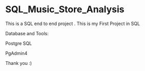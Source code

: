 # SQL_Music_Store_Analysis
This is a SQL end to end project .
This is my First Project in SQL 

Database and Tools:

Postgre SQL

PgAdmin4


Thank you  :)
